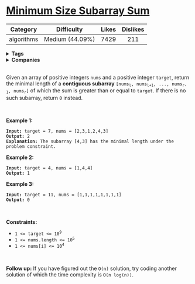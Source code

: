 # [Minimum Size Subarray Sum](https://leetcode.com/problems/minimum-size-subarray-sum/description/)

| Category | Difficulty | Likes | Dislikes |
| :------: | :--------: | :---: | :------: |
| algorithms | Medium (44.09%) | 7429 | 211 |

<details>
  <summary><strong>Tags</strong></summary>

  [array](https://leetcode.com/tag/array) | [two-pointers](https://leetcode.com/tag/two-pointers) | [binary-search](https://leetcode.com/tag/binary-search)

</details>

<details>
  <summary><strong>Companies</strong></summary>

  facebook

</details>
<br />
<p>Given an array of positive integers <code>nums</code> and a positive integer <code>target</code>, return the minimal length of a <strong>contiguous subarray</strong> <code>[nums<sub>l</sub>, nums<sub>l+1</sub>, ..., nums<sub>r-1</sub>, nums<sub>r</sub>]</code> of which the sum is greater than or equal to <code>target</code>. If there is no such subarray, return <code>0</code> instead.</p>

<p>&nbsp;</p>
<p><strong>Example 1:</strong></p>

<pre><code><strong>Input:</strong> target = 7, nums = [2,3,1,2,4,3]
<strong>Output:</strong> 2
<strong>Explanation:</strong> The subarray [4,3] has the minimal length under the problem constraint.</code></pre>

<p><strong>Example 2:</strong></p>

<pre><code><strong>Input:</strong> target = 4, nums = [1,4,4]
<strong>Output:</strong> 1</code></pre>

<p><strong>Example 3:</strong></p>

<pre><code><strong>Input:</strong> target = 11, nums = [1,1,1,1,1,1,1,1]
<strong>Output:</strong> 0</code></pre>

<p>&nbsp;</p>
<p><strong>Constraints:</strong></p>

<ul>
  <li><code>1 &lt;= target &lt;= 10<sup>9</sup></code></li>
  <li><code>1 &lt;= nums.length &lt;= 10<sup>5</sup></code></li>
  <li><code>1 &lt;= nums[i] &lt;= 10<sup>4</sup></code></li>
</ul>

<p>&nbsp;</p>
<strong>Follow up:</strong> If you have figured out the <code>O(n)</code> solution, try coding another solution of which the time complexity is <code>O(n log(n))</code>.
